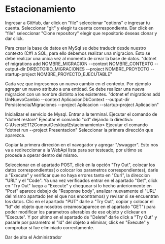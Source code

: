 # Estacionamiento
Ingresar a GitHub, dar click en "file" seleccionar "options" e ingresar tu cuenta.
Seleccionar "git" y elegir tu cuenta correspondiente.
Dar click en "file" seleccionar "Clone repository" elegir que repositorio deseas clonar y dar click.


Para crear la base de datos en MySql se debe traducir desde nuestro contexto (C#) a SQL, para ello debemos realizar una migracion. Esto se debe realizar una unica vez al momento de crear la base de datos.
"dotnet ef migrations add NOMBRE_MIGRACION --context NOMBRE_CONTEXTO --output-dir DIRECTORIO_MIGRACIONES --project NOMBRE_PROYECTO --startup-project NOMBRE_PROYECTO_EJECUTABLE"

Cada vez que ingresemos un nuevo cambio en el contexto. Por ejemplo agregar un nuevo atributo a una entidad. Se debe realizar una nueva migracion con un nombre distinto a los existentes.
"dotnet ef migrations add UnNuevoCambio --context AplicacionDbContext --output-dir Persistencia/Migraciones --project Aplicacion --startup-project Aplicacion"

Inicializar el servicio de Mysql.
Entrar a la terminal.
Ejecutar el comando de "dotnet restore"
Ejecutar el comando "cd" dejando la directiva: C:\Users\ET12Compu\Desktop\Estacionamiento>
Ejecutar el comando  "dotnet run --project Presentacion"
Seleccionar la primera dirección que aparezca.

Copiar la primera dirreción en el navegador y agregar "/swagger".
Esto nos va a redireccionar a la WebApi lista para ser testeado, por ultimo se procede a operar dentro del mismo.

Seleccionar en el apartado POST, click en la opción "Try Out", colocar los datos correspondientes( o colocar los parametros correspondientes), darle a "Execute" y verificar que no haya errores tanto en "Curl", la direccion "URL" y el "Code". Ya una vez verificados entrar en el apartado "Get", click en "Try Out" luego a "Execute" y chequear si lo hecho anteriormente en "Post" aparece debajo de "Response body", analizar nuevamente el "URL" del mismo apartado (en el que nos encontramos) y revisar si se encuentran los datos. Clic en el apartado "PUT" darle a "Try Out", copiar y colocar el "Id" del objeto que nosotros creamos(aparece en el apartado "GET") para poder modificar los parametros alterables de ese objeto y clickear en "Execute". Y por ultimo en el apartado de "Delete" darle click a "Try Out" y pasarle por parametro el "Id" del objeto a eliminar, click en "Execute" y comprobar si fue eliminiado correctamente.

Dar de alta el Administrador


